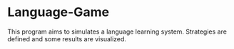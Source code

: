 # Language-Game

This program aims to simulates a language learning system.
Strategies are defined and some results are visualized.
